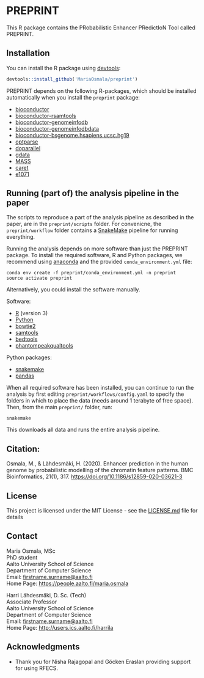 # PREPRINT

This R package contains the PRobabilistic Enhancer PRedictIoN Tool called PREPRINT.

## Installation

You can install the R package using [devtools](https://devtools.r-lib.org):

```R
devtools::install_github('MariaOsmala/preprint')
```

PREPRINT depends on the following R-packages, which should be installed automatically when you install the `preprint` package:

  - [bioconductor](http://bioconductor.org)
  - [bioconductor-rsamtools](http://bioconductor.org/packages/release/bioc/html/Rsamtools.html)
  - [bioconductor-genomeinfodb](http://bioconductor.org/packages/release/bioc/html/GenomeInfoDb.html)
  - [bioconductor-genomeinfodbdata](http://bioconductor.org/packages/release/data/annotation/html/GenomeInfoDbData.html)
  - [bioconductor-bsgenome.hsapiens.ucsc.hg19](http://bioconductor.org/packages/release/data/annotation/html/BSgenome.Hsapiens.UCSC.hg19.html)
  - [optparse](https://cran.r-project.org/web/packages/optparse/index.html)
  - [doparallel](https://cran.r-project.org/web/packages/doParallel/index.html)
  - [gdata](https://cran.r-project.org/web/packages/gdata/index.html)
  - [MASS](https://cran.r-project.org/web/packages/MASS/index.html)
  - [caret](https://cran.r-project.org/web/packages/caret/index.html)
  - [e1071](https://cran.r-project.org/web/packages/e1071/index.html)


## Running (part of) the analysis pipeline in the paper

The scripts to reproduce a part of the analysis pipeline as described in the paper, are in the `preprint/scripts` folder.
For convenicne, the `preprint/workflow` folder contains a [SnakeMake](https://snakemake.readthedocs.io) pipeline for running everything.

Running the analysis depends on more software than just the PREPRINT package.
To install the required software, R and Python packages, we recommend using [anaconda](https://www.anaconda.com/products/individual) and the provided `conda_environment.yml` file:

```
conda env create -f preprint/conda_environment.yml -n preprint
source activate preprint
```

Alternatively, you could install the software manually.

Software:

  - [R](https://www.r-project.org) (version 3)
  - [Python](https://python.org)
  - [bowtie2](http://bowtie-bio.sourceforge.net/bowtie2/index.shtml)
  - [samtools](http://www.htslib.org)
  - [bedtools](https://bedtools.readthedocs.io/en/latest/index.html)
  - [phantompeakqualtools](https://www.encodeproject.org/software/phantompeakqualtools/)

Python packages:

  - [snakemake](https://snakemake.readthedocs.io/en/stable/)
  - [pandas](https://pandas.pydata.org)

When all required software has been installed, you can continue to run the analysis by first editing `preprint/workflows/config.yaml` to specify the folders in which to place the data (needs around 1 terabyte of free space).
Then, from the main `preprint/` folder, run:

```
snakemake
```

This downloads all data and runs the entire analysis pipeline.

## Citation:

Osmala, M., & Lähdesmäki, H. (2020). Enhancer prediction in the human genome by probabilistic modelling of the chromatin feature patterns. BMC Bioinformatics, 21(1), 317. https://doi.org/10.1186/s12859-020-03621-3

## License

This project is licensed under the MIT License - see the [LICENSE.md](LICENSE.md) file for details

## Contact

Maria Osmala, MSc  
PhD student  
Aalto University School of Science  
Department of Computer Science  
Email: firstname.surname@aalto.fi  
Home Page: https://people.aalto.fi/maria.osmala

Harri Lähdesmäki, D. Sc. (Tech)  
Associate Professor  
Aalto University School of Science  
Department of Computer Science  
Email: firstname.surname@aalto.fi  
Home Page: http://users.ics.aalto.fi/harrila

## Acknowledgments

* Thank you for Nisha Rajagopal and Göcken Eraslan providing support for using RFECS.
